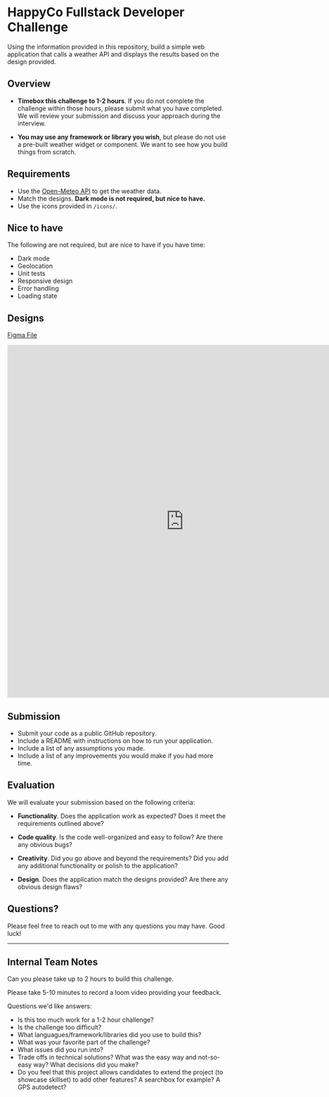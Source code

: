 # HappyCo Fullstack Developer Challenge

Using the information provided in this repository, build a simple web application that calls a weather API and displays the results based on the design provided.

## Overview

- **Timebox this challenge to 1-2 hours**. If you do not complete the challenge within those hours, please submit what you have completed. We will review your submission and discuss your approach during the interview.

- **You may use any framework or library you wish**, but please do not use a pre-built weather widget or component. We want to see how you build things from scratch.

## Requirements

- Use the [Open-Meteo API](https://open-meteo.com/en/docs) to get the weather data.
- Match the designs. **Dark mode is not required, but nice to have.**
- Use the icons provided in `/icons/`.

## Nice to have

The following are not required, but are nice to have if you have time:

- Dark mode
- Geolocation
- Unit tests
- Responsive design
- Error handling
- Loading state

## Designs

[Figma File](https://www.figma.com/file/1F0g6njjQpocBbygi0KoK3/Weather-App)

<iframe style="border: 1px solid rgba(0, 0, 0, 0.1);" width="800" height="800" src="https://www.figma.com/embed?embed_host=share&url=https%3A%2F%2Fwww.figma.com%2Ffile%2F1F0g6njjQpocBbygi0KoK3%2FWeather-App" allowfullscreen></iframe>

## Submission

- Submit your code as a public GitHub repository.
- Include a README with instructions on how to run your application.
- Include a list of any assumptions you made.
- Include a list of any improvements you would make if you had more time.

## Evaluation

We will evaluate your submission based on the following criteria:

- **Functionality**. Does the application work as expected? Does it meet the requirements outlined above?

- **Code quality**. Is the code well-organized and easy to follow? Are there any obvious bugs?

- **Creativity**. Did you go above and beyond the requirements? Did you add any additional functionality or polish to the application?

- **Design**. Does the application match the designs provided? Are there any obvious design flaws?

## Questions?

Please feel free to reach out to me with any questions you may have. Good luck!


---

## Internal Team Notes

Can you please take up to 2 hours to build this challenge.

Please take 5-10 minutes to record a loom video providing your feedback.

Questions we'd like answers:

- Is this too much work for a 1-2 hour challenge?
- Is the challenge too difficult?
- What languagues/framework/libraries did you use to build this?
- What was your favorite part of the challenge?
- What issues did you run into?
- Trade offs in technical solutions? What was the easy way and not-so-easy way? What decisions did you make?
- Do you feel that this project allows candidates to extend the project (to showcase skillset) to add other features? A searchbox for example? A GPS autodetect?

